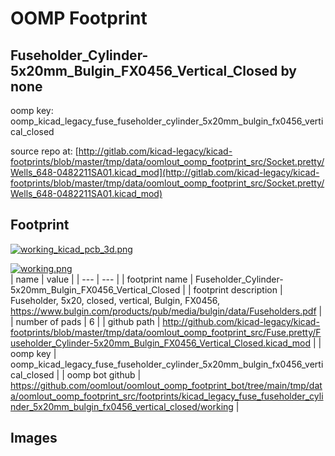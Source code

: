 # OOMP Footprint  
## Fuseholder_Cylinder-5x20mm_Bulgin_FX0456_Vertical_Closed  by none  
  
oomp key: oomp_kicad_legacy_fuse_fuseholder_cylinder_5x20mm_bulgin_fx0456_vertical_closed  
  
source repo at: [http://gitlab.com/kicad-legacy/kicad-footprints/blob/master/tmp/data/oomlout_oomp_footprint_src/Socket.pretty/Wells_648-0482211SA01.kicad_mod](http://gitlab.com/kicad-legacy/kicad-footprints/blob/master/tmp/data/oomlout_oomp_footprint_src/Socket.pretty/Wells_648-0482211SA01.kicad_mod)  
## Footprint  
  
[![working_kicad_pcb_3d.png](working_kicad_pcb_3d_600.png)](working_kicad_pcb_3d.png)  
  
[![working.png](working_600.png)](working.png)  
| name | value | 
| --- | --- | 
| footprint name | Fuseholder_Cylinder-5x20mm_Bulgin_FX0456_Vertical_Closed | 
| footprint description | Fuseholder, 5x20, closed, vertical, Bulgin, FX0456, https://www.bulgin.com/products/pub/media/bulgin/data/Fuseholders.pdf | 
| number of pads | 6 | 
| github path | http://github.com/kicad-legacy/kicad-footprints/blob/master/tmp/data/oomlout_oomp_footprint_src/Fuse.pretty/Fuseholder_Cylinder-5x20mm_Bulgin_FX0456_Vertical_Closed.kicad_mod | 
| oomp key | oomp_kicad_legacy_fuse_fuseholder_cylinder_5x20mm_bulgin_fx0456_vertical_closed | 
| oomp bot github | https://github.com/oomlout/oomlout_oomp_footprint_bot/tree/main/tmp/data/oomlout_oomp_footprint_src/footprints/kicad_legacy_fuse_fuseholder_cylinder_5x20mm_bulgin_fx0456_vertical_closed/working | 
## Images  
